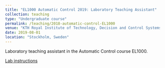 ```yaml
---
title: "EL1000 Automatic Control 2019: Laboratory Teaching Assistant"
collection: teaching
type: "Undergraduate course"
permalink: /teaching/2018-automatic-control-EL1000
venue: "KTH Royal Institute of Technology, Decision and Control Systems"
date: 2019-08-01
location: "Stockholm, Sweden"
---
```


Laboratory teaching assistant in the Automatic Control course EL1000.

[Lab instructions](teaching_material/EL1000-Lab1-instructions)
